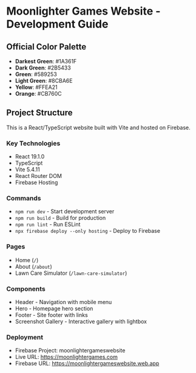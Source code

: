# Moonlighter Games Website - Development Guide

## Official Color Palette

- **Darkest Green**: #1A361F
- **Dark Green**: #2B5433
- **Green**: #589253
- **Light Green**: #8CBA6E
- **Yellow**: #FFEA21
- **Orange**: #CB760C

## Project Structure

This is a React/TypeScript website built with Vite and hosted on Firebase.

### Key Technologies
- React 19.1.0
- TypeScript
- Vite 5.4.11
- React Router DOM
- Firebase Hosting

### Commands
- `npm run dev` - Start development server
- `npm run build` - Build for production
- `npm run lint` - Run ESLint
- `npx firebase deploy --only hosting` - Deploy to Firebase

### Pages
- Home (`/`)
- About (`/about`)
- Lawn Care Simulator (`/lawn-care-simulator`)

### Components
- Header - Navigation with mobile menu
- Hero - Homepage hero section
- Footer - Site footer with links
- Screenshot Gallery - Interactive gallery with lightbox

### Deployment
- Firebase Project: moonlightergameswebsite
- Live URL: https://moonlightergames.com
- Firebase URL: https://moonlightergameswebsite.web.app